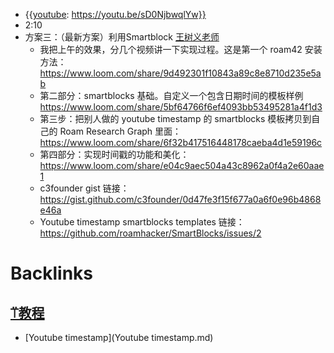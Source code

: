 - {{[youtube](youtube.md): https://youtu.be/sD0NjbwqlYw}}
- 2:10 
- 方案三：（最新方案）利用Smartblock [王树义老师](王树义老师.md)
    - 我把上午的效果，分几个视频讲一下实现过程。这是第一个 roam42 安装方法：https://www.loom.com/share/9d492301f10843a89c8e8710d235e5ab
    - 第二部分：smartblocks 基础。自定义一个包含日期时间的模板样例 https://www.loom.com/share/5bf64766f6ef4093bb53495281a4f1d3
    - 第三步：把别人做的 youtube timestamp 的 smartblocks 模板拷贝到自己的 Roam Research Graph 里面： https://www.loom.com/share/6f32b417516448178caeba4d1e59196c
    - 第四部分：实现时间戳的功能和美化：https://www.loom.com/share/e04c9aec504a43c8962a0f4a2e60aae1
    - c3founder gist 链接： https://gist.github.com/c3founder/0d47fe3f15f677a0a6f0e96b4868e46a
    - Youtube timestamp smartblocks templates 链接： https://github.com/roamhacker/SmartBlocks/issues/2

# Backlinks
## [⍡教程](⍡教程.md)
- [Youtube timestamp](Youtube timestamp.md)

